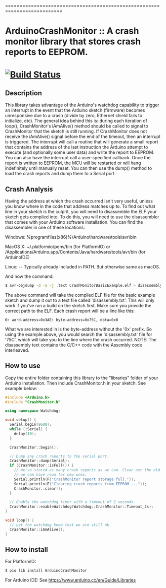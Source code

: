 ==========================================================================
# ArduinoCrashMonitor :: A crash monitor library that stores crash reports to EEPROM.
[![Build Status](https://travis-ci.org/cyrusbuilt/ArduinoCrashMonitor.svg?branch=master)](https://travis-ci.org/cyrusbuilt/ArduinoCrashMonitor)
==========================================================================

## Description

This library takes advantage of the Arduino's watchdog capability to trigger an
interrupt in the event that the Arduino sketch (firmware) becomes unresponsive
due to a crash (divide by zero, Ethernet shield fails to initialize, etc). The
general idea behind this is: during each iteration of loop(), CrashMonitor's
iAmAlive() method should be called to signal to CrashMonitor that the sketch is
still running. If CrashMonitor does not receive the iAmAlive() signal before the
end of the timeout, then an interrupt is triggered. The interrupt will call a
routine that will generate a small report that contains the address of the last
instruction the Arduino attempt to execute (and optionally some user data) and
write the report to EEPROM. You can also have the interrupt call a
user-specified callback. Once the report is written to EEPROM, the MCU will be
restarted or will hang indefinitely until manually reset. You can then use the
dump() method to load the crash reports and dump them to a Serial port.

## Crash Analysis

Having the address at which the crash occurred isn't very useful, unless you
know where in the code that address matches up to. To find out what line in your
sketch is the culprit, you will need to disassemble the ELF your sketch gets
compiled into. To do this, you will need to use the disassembler that comes with
your Arduino software installation. You can find the disassembler in one of
these locations:

Windows:
%programfiles(x86)%\\Arduino\\hardware\\tools\\avr\\bin

MacOS X:
~/.platformio/penv/bin (for PlatformIO)
or
/Applications/Arduino.app/Contents/Java/hardware/tools/avr/bin  (for ArduinoIDE)

Linux:
-- Typically already included in PATH. But otherwise same as macOS.

And now the command:

```bash
$ avr-objdump -d -S -j .text CrashMonitorBasicExample.elf > disassembly.txt
```

The above command will take the compiled ELF file for the basic example sketch
and dump it out to a text file called 'disassembly.txt'. This will only work if
you've ran a build on the sketch first. Make sure you provide the correct path
to the ELF. Each crash report will be a line like this:

```
0: word-address=0x3AE: byte-address=0x75C, data=0x0
```

What we are interested in is the byte-address without the '0x' prefix. So using
the example above, you would search the 'disassembly.txt' file for '75C', which
will take you to the line where the crash occurred. NOTE: The disassembly text
contains the C/C++ code with the Assembly code interleaved.

## How to use

Copy the entire folder containing this library to the "libraries" folder
of your Arduino installation. Then include CrashMonitor.h in your sketch.  See
example below:

```cpp
#include <Arduino.h>
#include "CrashMonitor.h"

using namespace Watchdog;

void setup() {
  Serial.begin(9600);
  while (!Serial) {
    delay(10);
  }

  CrashMonitor::begin();

  // Dump any crash reports to the serial port.
  CrashMonitor::dump(Serial);
  if (CrashMonitor::isFull()) {
    // We've stored as many crash reports as we can. Clear out the old ones so
    // we can have room for new ones.
    Serial.println(F("CrashMonitor report storage full."));
    Serial.println(F("Clearing crash reports from EEPROM ..."));
    CrashMonitor::clear();
  }

  // Enable the watchdog timer with a timeout of 2 seconds.
  CrashMonitor::enableWatchdog(Watchdog::CrashMonitor::Timeout_2s);
}

void loop() {
  // Let the watchdog know that we are still ok.
  CrashMonitor::iAmAlive();
}
```

## How to install

For PlatformIO:

```bash
$ pio lib install ArduinoCrashMonitor
```

For Arduino IDE:
See <https://www.arduino.cc/en/Guide/Libraries>
